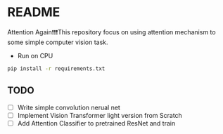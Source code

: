 # README

Attention Again❗❗❗This repository focus on using attention mechanism to some simple computer vision task.

- Run on CPU

```bash
pip install -r requirements.txt
```

## TODO

- [ ] Write simple convolution nerual net
- [ ] Implement Vision Transformer light version from Scratch
- [ ] Add Attention Classifier to pretrained ResNet and train